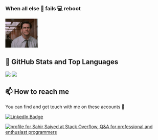 ### When all else 👊 fails 💻 reboot

<img alt="You may have a screen reader, but you still got rick rolled. Yes, this is a gif of Rick Astley's famous &quot;Never Gonna Give You Up&quot;." src="https://github.com/sahir/sahir/blob/main/sahir.gif" width="20%">

## 📌 GitHub Stats and Top Languages

<p float="center">
  <img  src="https://github-readme-stats.vercel.app/api?username=sahir&show_icons=true&theme=dark&count_private=true&hide=contribs,issue" />
  <img  src="https://github-readme-stats.vercel.app/api/top-langs/?username=sahir&layout=compact&theme=dark" />
</p>

## 📫 How to reach me

You can find and get touch with me on these accounts 👀

[![LinkedIn Badge](https://img.shields.io/badge/sahir-follow%20on%20linkedin-blue?style=for-the-badge&logo=linkedin)](https://www.linkedin.com/in/sahir-saiyed-5347b220/)

<a href="https://stackoverflow.com/users/4308090/sahir-saiyed"><img src="https://stackoverflow.com/users/flair/4308090.png" width="208" height="58" alt="profile for Sahir Saiyed at Stack Overflow, Q&amp;A for professional and enthusiast programmers" title="profile for Sahir Saiyed at Stack Overflow, Q&amp;A for professional and enthusiast programmers"></a>
